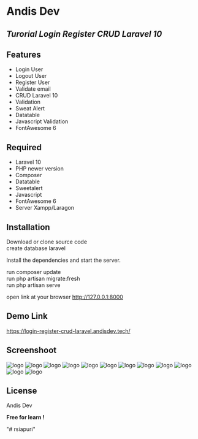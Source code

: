 # Andis Dev
## _Turorial Login Register CRUD Laravel 10_

## Features

- Login User
- Logout User
- Register User
- Validate email
- CRUD Laravel 10
- Validation
- Sweat Alert
- Datatable
- Javascript Validation
- FontAwesome 6

## Required

- Laravel 10
- PHP newer version
- Composer
- Datatable
- Sweetalert
- Javascript
- FontAwesome 6
- Server Xampp/Laragon

## Installation

Download or clone source code <br>
create database laravel

Install the dependencies and start the server.

run composer update <br>
run php artisan migrate:fresh <br>
run php artisan serve <br>

open link at your browser
http://127.0.0.1:8000

## Demo Link
https://login-register-crud-laravel.andisdev.tech/

## Screenshoot
![logo](https://github.com/AndiSyarif/login-register-crud-laravel-10/blob/main/public/assets/img/ss7.png)
![logo](https://github.com/AndiSyarif/login-register-crud-laravel-10/blob/main/public/assets/img/ss8.png)
![logo](https://github.com/AndiSyarif/login-register-crud-laravel-10/blob/main/public/assets/img/ss9.png)
![logo](https://github.com/AndiSyarif/login-register-crud-laravel-10/blob/main/public/assets/img/ss10.png)
![logo](https://github.com/AndiSyarif/login-register-crud-laravel-10/blob/main/public/assets/img/ss11.png)
![logo](https://github.com/AndiSyarif/login-register-crud-laravel-10/blob/main/public/assets/img/ss12.png)
![logo](https://github.com/AndiSyarif/login-register-crud-laravel-10/blob/main/public/assets/img/ss1.png)
![logo](https://github.com/AndiSyarif/login-register-crud-laravel-10/blob/main/public/assets/img/ss2.png)
![logo](https://github.com/AndiSyarif/login-register-crud-laravel-10/blob/main/public/assets/img/ss3.png)
![logo](https://github.com/AndiSyarif/login-register-crud-laravel-10/blob/main/public/assets/img/ss4.png)
![logo](https://github.com/AndiSyarif/login-register-crud-laravel-10/blob/main/public/assets/img/ss5.png)
![logo](https://github.com/AndiSyarif/login-register-crud-laravel-10/blob/main/public/assets/img/ss6.png)

## License

Andis Dev

**Free for learn !**

"# rsiapuri" 
